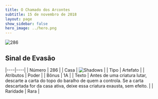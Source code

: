 ```yaml
---
title: O Chamado dos Arcontes
subtitle: 15 de novembro de 2018
layout: page
show_sidebar: false
hero_image: ../hero.png
---
```


![286](https://cdn.keyforgegame.com/media/card_front/pt/341_286_4686MGRJ87QX_pt.png)

## Sinal de Evasão

|----|----|
| Número | 286 |
| Casa | ![Shadows](https://archonarcana.com/images/thumb/e/ee/Shadows.png/22px-Shadows.png "Sombras") |
| Tipo | Artefato |
| Atributos | Poder |
| Bônus | 1A |
| Texto | Antes de uma criatura lutar, descarte a carta do topo do baralho de quem a controla. Se a carta descartada for da casa ativa, deixe essa criatura exausta, sem efeito. |
| Raridade | Rara |
